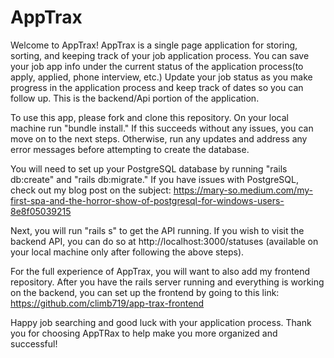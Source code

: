 # AppTrax

Welcome to AppTrax! AppTrax is a single page application for storing, sorting, and keeping track of your job application process. You can save your job app info under the current status of the application process(to apply, applied, phone interview, etc.) Update your job status as you make progress in the application process and keep track of dates so you can follow up. This is the backend/Api portion of the application. 

To use this app, please fork and clone this repository. 
On your local machine run "bundle install." If this succeeds without any issues, you can move on to the next steps. Otherwise, run any updates and address any error messages before attempting to create the database.

You will need to set up your PostgreSQL database by running "rails db:create" and "rails db:migrate." 
If you have issues with PostgreSQL, check out my blog post on the subject: https://mary-so.medium.com/my-first-spa-and-the-horror-show-of-postgresql-for-windows-users-8e8f05039215

Next, you will run "rails s" to get the API running. If you wish to visit the backend API, you can do so at http://localhost:3000/statuses (available on your local machine only after following the above steps).

For the full experience of AppTrax, you will want to also add my frontend repository. After you have the rails server running and everything is working on the backend, you can set up the frontend by going to this link: https://github.com/climb719/app-trax-frontend 

Happy job searching and good luck with your application process. Thank you for choosing AppTRax to help make you more organized and successful!














<!-- Things you may want to cover:

* Ruby version

* System dependencies

* Configuration

* Database creation

* Database initialization

* How to run the test suite

* Services (job queues, cache servers, search engines, etc.)

* Deployment instructions

* ... -->
